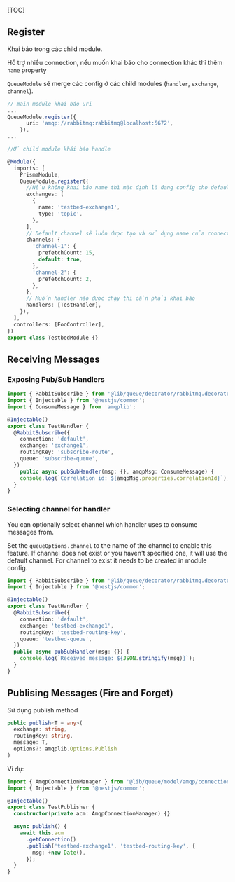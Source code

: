 [TOC]

## Register

Khai báo trong các child module.

Hỗ trợ nhiều connection, nếu muốn khai báo cho connection khác thì thêm `name` property

`QueueModule` sẽ merge các config ở các child modules (`handler`, `exchange`, `channel`).

```typescript
// main module khai báo uri
...
QueueModule.register({
      uri: 'amqp://rabbitmq:rabbitmq@localhost:5672',      
    }),
...
```



```typescript
//Ở child module khái báo handle

@Module({
  imports: [
    PrismaModule,
    QueueModule.register({
      //Nếu không khai báo name thì mặc định là đang config cho default connection  
      exchanges: [
        {
          name: 'testbed-exchange1',
          type: 'topic',
        },
      ],
      // Default channel sẽ luôn được tạo và sử dụng name của connection trừ trường hợp tự khai báo 1 default channel
      channels: {
        'channel-1': {
          prefetchCount: 15,
          default: true,
        },
        'channel-2': {
          prefetchCount: 2,
        },
      },
      // Muốn handler nào được chạy thì cần phải khai báo
      handlers: [TestHandler],
    }),
  ],
  controllers: [FooController],
})
export class TestbedModule {}
```

## Receiving Messages

### Exposing Pub/Sub Handlers

```typescript
import { RabbitSubscribe } from '@lib/queue/decorator/rabbitmq.decorator';
import { Injectable } from '@nestjs/common';
import { ConsumeMessage } from 'amqplib';

@Injectable()
export class TestHandler {
  @RabbitSubscribe({
    connection: 'default',
    exchange: 'exchange1',
    routingKey: 'subscribe-route',
    queue: 'subscribe-queue',
  })
    public async pubSubHandler(msg: {}, amqpMsg: ConsumeMessage) {
    console.log(`Correlation id: ${amqpMsg.properties.correlationId}`);
  }
}
```

### Selecting channel for handler

You can optionally select channel which handler uses to consume messages from.

Set the `queueOptions.channel` to the name of the channel to enable this feature. If channel does not exist or you haven't specified one, it will use the default channel. For channel to exist it needs to be created in module config.

```typescript
import { RabbitSubscribe } from '@lib/queue/decorator/rabbitmq.decorator';
import { Injectable } from '@nestjs/common';

@Injectable()
export class TestHandler {
  @RabbitSubscribe({
    connection: 'default',
    exchange: 'testbed-exchange1',
    routingKey: 'testbed-routing-key',
    queue: 'testbed-queue',
  })
  public async pubSubHandler(msg: {}) {
    console.log(`Received message: ${JSON.stringify(msg)}`);
  }
}
```

## Publising Messages (Fire and Forget)

Sử dụng publish method

```typescript
public publish<T = any>(
  exchange: string,
  routingKey: string,
  message: T,
  options?: amqplib.Options.Publish
)
```

Ví dụ:

```typescript
import { AmqpConnectionManager } from '@lib/queue/model/amqp/connection-manager';
import { Injectable } from '@nestjs/common';

@Injectable()
export class TestPublisher {
  constructor(private acm: AmqpConnectionManager) {}

  async publish() {
    await this.acm
      .getConnection()
      .publish('testbed-exchange1', 'testbed-routing-key', {
        msg: +new Date(),
      });
  }
}


```
